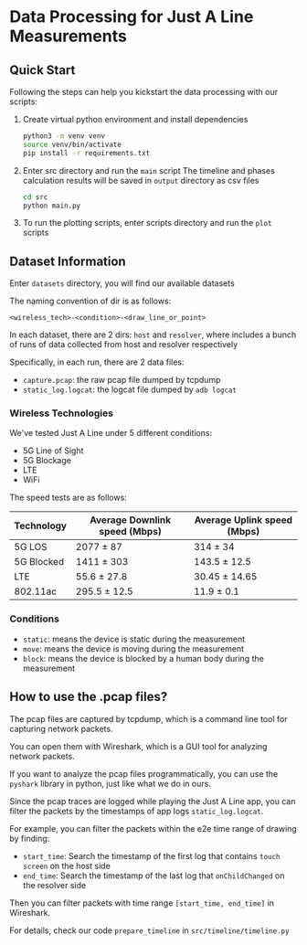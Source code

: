 # Data Processing for Just A Line Measurements

## Quick Start

Following the steps can help you kickstart the data processing with our scripts:

1. Create virtual python environment and install dependencies
    ```bash
    python3 -m venv venv
    source venv/bin/activate
    pip install -r requirements.txt
    ```

2. Enter src directory and run the `main` script
   The timeline and phases calculation results will be saved in `output` directory as csv files
    ```bash
    cd src
    python main.py
    ```

3. To run the plotting scripts, enter scripts directory and run the `plot` scripts

## Dataset Information

Enter `datasets` directory, you will find our available datasets

The naming convention of dir is as follows:

`<wireless_tech>-<condition>-<draw_line_or_point>`

In each dataset, there are 2 dirs: `host` and `resolver`, where includes a bunch of runs of
data collected from host and resolver respectively

Specifically, in each run, there are 2 data files:

- `capture.pcap`: the raw pcap file dumped by tcpdump
- `static_log.logcat`: the logcat file dumped by `adb logcat`

### Wireless Technologies

We've tested Just A Line under 5 different conditions:

- 5G Line of Sight
- 5G Blockage
- LTE
- WiFi

The speed tests are as follows:

| Technology | Average Downlink speed (Mbps) | Average Uplink speed (Mbps) |
|------------|-------------------------------|-----------------------------|
| 5G LOS     | 2077 ± 87                     | 314 ± 34                    |
| 5G Blocked | 1411 ± 303                    | 143.5 ± 12.5                |
| LTE        | 55.6 ± 27.8                   | 30.45 ± 14.65               |
| 802.11ac   | 295.5 ± 12.5                  | 11.9 ± 0.1                  |

### Conditions

- `static`: means the device is static during the measurement
- `move`: means the device is moving during the measurement
- `block`: means the device is blocked by a human body during the measurement

## How to use the .pcap files?

The pcap files are captured by tcpdump, which is a command line tool for capturing network packets.

You can open them with Wireshark, which is a GUI tool for analyzing network packets.

If you want to analyze the pcap files programmatically, you can use the `pyshark` library in python, just like what we
do in ours.

Since the pcap traces are logged while playing the Just A Line app,
you can filter the packets by the timestamps of app logs `static_log.logcat`.

For example, you can filter the packets within the e2e time range of drawing by finding:

- `start_time`: Search the timestamp of the first log that contains `touch screen` on the host side
- `end_time`: Search the timestamp of the last log that `onChildChanged` on the resolver side

Then you can filter packets with time range `[start_time, end_time]` in Wireshark.

For details, check our code `prepare_timeline` in `src/timeline/timeline.py`

